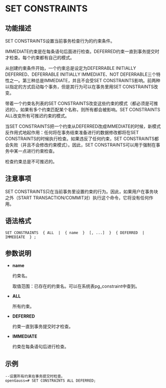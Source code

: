 # SET CONSTRAINTS<a name="ZH-CN_TOPIC_0289900402"></a>

## 功能描述<a name="zh-cn_topic_0283136774_zh-cn_topic_0237122187_zh-cn_topic_0059779017_s016571300554457884633ea16394654e"></a>

SET CONSTRAINTS设置当前事务检查行为的约束条件。

IMMEDIATE约束是在每条语句后面进行检查。DEFERRED约束一直到事务提交时才检查。每个约束都有自己的模式。

从创建约束条件开始，一个约束总是设定为DEFERRABLE INITIALLY DEFERRED、DEFERRABLE INITIALLY IMMEDIATE、NOT DEFERRABLE三个特性之一。第三种总是IMMEDIATE，并且不会受SET CONSTRAINTS影响。前两种以指定的方式启动每个事务，但是其行为可以在事务里用SET CONSTRAINTS改变。

带着一个约束名列表的SET CONSTRAINTS改变这些约束的模式（都必须是可推迟的）。如果有多个约束匹配某个名称，则所有都会被影响。SET CONSTRAINTS ALL改变所有可推迟约束的模式。

当SET CONSTRAINTS把一个约束从DEFERRED改成IMMEDIATE的时候，新模式反作用式地起作用：任何将在事务结束准备进行的数据修改都将在SET CONSTRAINTS的时候执行检查。如果违反了任何约束，SET CONSTRAINTS都会失败（并且不会修改约束模式）。因此，SET CONSTRAINTS可以用于强制在事务中某一点进行约束检查。

检查约束总是不可推迟的。

## 注意事项<a name="zh-cn_topic_0283136774_zh-cn_topic_0237122187_zh-cn_topic_0059779017_s321677998664492982aeded9dee52787"></a>

SET CONSTRAINTS只在当前事务里设置约束的行为。因此，如果用户在事务块之外（START TRANSACTION/COMMIT对）执行这个命令，它将没有任何作用。

## 语法格式<a name="zh-cn_topic_0283136774_zh-cn_topic_0237122187_zh-cn_topic_0059779017_s8d239b808d544e6cbfdbf0be45ed052c"></a>

```
SET CONSTRAINTS  { ALL  |  { name  }  [, ...]  }  { DEFERRED  | IMMEDIATE  } ;
```

## 参数说明<a name="zh-cn_topic_0283136774_zh-cn_topic_0237122187_zh-cn_topic_0059779017_sce8e8c2751c740879354a5adb7da996e"></a>

-   **name**

    约束名。

    取值范围：已存在的约束名。可以在系统表pg\_constraint中查到。

-   **ALL**

    所有约束。

-   **DEFERRED**

    约束一直到事务提交时才检查。

-   **IMMEDIATE**

    约束在每条语句后进行检查。


## 示例<a name="zh-cn_topic_0283136774_zh-cn_topic_0237122187_zh-cn_topic_0059779017_s1a9e95b23ffc4ba9b8873c7352f3d1f5"></a>

```
--设置所有约束在事务提交时检查。
openGauss=# SET CONSTRAINTS ALL DEFERRED;
```

